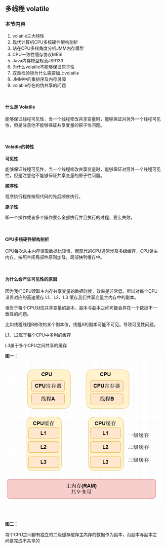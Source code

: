 ## 多线程 volatile

### 本节内容

1. volatile三大特性
2. 现代计算机CPU多核硬件架构剖析
3. 站在CPU多核角度分析JMM内存模型
4. CPU一致性缓存协议MESI
5. Java内存模型规范JSR133
6. 为什么volatile不能够保证原子性
7. 双重检验锁为什么需要加上volatile
8. JMM中的重排序及内存屏障
9. volatile存在的伪共享的问题

<br>


#### 什么是 Volatile

能够保证线程可见性，当一个线程修改共享变量时，能够保证对另外一个线程可见性，但是注意他不能够保证共享变量的原子性问题。

<br>


#### Volatile的特性

**可见性**

能够保证线程可见性，当一个线程修改共享变量时，能够保证对另外一个线程可见性，但是注意他不能够保证共享变量的原子性问题。

**顺序性**

程序执行程序按照代码的先后顺序执行。

**原子性**

即一个操作或者多个操作要么全部执行并且执行的过程，要么失败。

<br>

#### CPU多核硬件架构剖析

CPU每次从主内存读取数据比较慢，而现代的CPU通常涉及多级缓存，CPU读主内存。按照空间局部性原则加载，局部快到缓存中。

<br>


#### 为什么会产生可见性的原因

因为我们CPU读取主内存共享变量的数据时候，效率是非常低，所以对每个CPU设置对应的高速缓存 L1、L2、L3  缓存我们共享变量主内存中的副本。

相当于每个CPU对应共享变量的副本，副本与副本之间可能会存在一个数据不一致性的问题。

比如线程线程B修改的某个副本值，线程A的副本可能不可见。导致可见性问题。

L1、L2属于每个CPU中多利的缓存

L3属于多个CPU之间共享的缓存

**图一：**
![](doc/CPU缓存.png)

<br>

**图二：**

每个CPU之间都有独立的二级缓存缓存主内存的数据作为副本，而副本与副本之间是完成不共享的